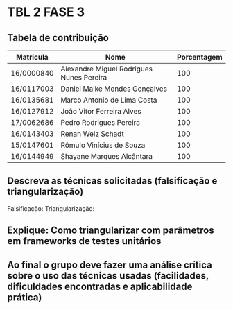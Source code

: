 # TBL 2 FASE 3

## Tabela de contribuição
| Matricula | Nome | Porcentagem |
|---|---|---|
| 16/0000840 | Alexandre Miguel Rodrigues Nunes Pereira | 100 |
| 16/0117003 | Daniel Maike Mendes Gonçalves | 100 |
| 16/0135681 | Marco Antonio de Lima Costa | 100 |
| 16/0127912 | João Vitor Ferreira Alves | 100 |
| 17/0062686 | Pedro Rodrigues Pereira | 100 |
| 16/0143403 | Renan Welz Schadt | 100 |
| 15/0147601 | Rômulo Vinícius de Souza | 100 |
| 16/0144949 | Shayane Marques Alcântara | 100 |

## Descreva as técnicas solicitadas (falsificação e triangularização)
Falsificação:
Triangularização:

## Explique: Como triangularizar com parâmetros em frameworks de testes unitários

## Ao final o grupo deve fazer uma análise crítica sobre o uso das técnicas usadas (facilidades, dificuldades encontradas e aplicabilidade prática)

